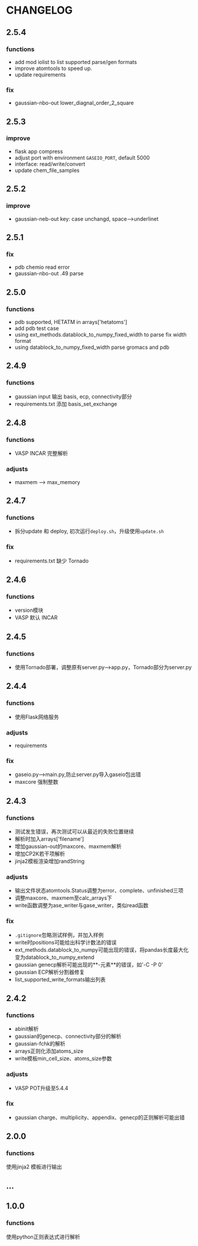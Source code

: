 # CHANGELOG


## 2.5.4

### functions

* add mod iolist to list supported parse/gen formats
* improve atomtools to speed up.
* update requirements

### fix

* gaussian-nbo-out lower_diagnal_order_2_square




## 2.5.3

### improve

* flask app compress
* adjust port with environment `GASEIO_PORT`, default 5000
* interface: read/write/convert
* update chem_file_samples






## 2.5.2

### improve

* gaussian-neb-out key: case unchangd, space-->underlinet


## 2.5.1

### fix

* pdb chemio read error
* gaussian-nbo-out .49 parse




## 2.5.0

### functions

* pdb supported, HETATM in arrays['hetatoms']
* add pdb test case
* using ext_methods.datablock_to_numpy_fixed_width to parse fix width format
* using datablock_to_numpy_fixed_width parse gromacs and pdb



## 2.4.9

### functions

* gaussian input 输出 basis, ecp, connectivity部分
* requirements.txt 添加 basis_set_exchange




## 2.4.8

### functions

* VASP INCAR 完整解析

### adjusts

* maxmem --> max_memory



## 2.4.7

### functions

* 拆分update 和 deploy, 初次运行`deploy.sh`，升级使用`update.sh`

### fix

* requirements.txt 缺少 Tornado





## 2.4.6

### functions

* version模块
* VASP 默认 INCAR




## 2.4.5

### functions

* 使用Tornado部署，调整原有server.py-->app.py，Tornado部分为server.py



## 2.4.4

### functions

* 使用Flask网络服务

### adjusts

* requirements

### fix

* gaseio.py-->main.py,防止server.py导入gaseio包出错
* maxcore 强制整数





## 2.4.3


### functions

* 测试发生错误，再次测试可以从最近的失败位置继续
* 解析时加入arrays['filename']
* 增加gaussian-out的maxcore、maxmem解析
* 增加CP2K若干项解析
* jinja2模板渲染增加randString


### adjusts

* 输出文件状态atomtools.Status调整为error、complete、unfinished三项
* 调整maxcore、maxmem至calc_arrays下
* write函数调整为ase_writer与gase_writer，类似read函数


### fix

* `.gitignore`忽略测试样例，并加入样例
* write时positions可能给出科学计数法的错误
* ext_methods.datablock_to_numpy可能出现的错误，将pandas长度最大化变为datablock_to_numpy_extend
* gaussian genecp解析可能出现的**-元素**的错误，如'-C -P 0'
* gaussian ECP解析分割器修复
* list_supported_write_formats输出列表


## 2.4.2

### functions
* abinit解析
* gaussian的genecp、connectivity部分的解析
* gaussian-fchk的解析
* arrays正则化添加atoms_size
* write模板min_cell_size、atoms_size参数

### adjusts

* VASP POT升级至5.4.4


### fix

* gaussian charge、multiplicity、appendix、genecp的正则解析可能出错




## 2.0.0

### functions

使用jinja2 模板进行输出






## ...


## 1.0.0

### functions

使用python正则表达式进行解析



<!-- 

## 

### functions

### adjusts

### fix

 -->